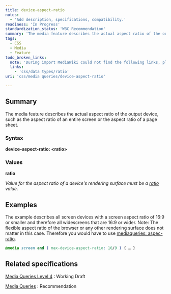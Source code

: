 ```yaml
---
title: device-aspect-ratio
notes:
  - 'Add description, specifications, compatibility.'
readiness: 'In Progress'
standardization_status: 'W3C Recommendation'
summary: 'The media feature describes the actual aspect ratio of the output device, such as the aspect ratio of an entire screen or the aspect ratio of a page sheet.'
tags:
  - CSS
  - Media
  - Feature
todo_broken_links:
  note: 'During import MediaWiki could not find the following links, please fix and adjust this list.'
  links:
    - 'css/data types/ratio'
uri: 'css/media queries/device-aspect-ratio'

---
```

## Summary

The media feature describes the actual aspect ratio of the output device, such as the aspect ratio of an entire screen or the aspect ratio of a page sheet.

### Syntax

**device-aspect-ratio: \<ratio\>**

### Values

**ratio**

*Value for the aspect ratio of a device's rendering surface must be a [ratio](/w/index.php?title=css/data_types/ratio&action=edit&redlink=1) value.*

## Examples

The example describes all screen devices with a screen aspect ratio of 16:9 or smaller and therefore all widescreens that are 16:9 or wider. Note: The flexible aspect ratio of the browser or any other rendering surface does not matter in this case. Therefore you would have to use [mediaqueries: aspec-ratio](/css/media_queries/width).

``` css
@media screen and ( max-device-aspect-ratio: 16/9 ) { … }
```

## Related specifications

[Media Queries Level 4](http://www.w3.org/TR/mediaqueries-4/)
:   Working Draft

[Media Queries](http://www.w3.org/TR/css3-mediaqueries/)
:   Recommendation

